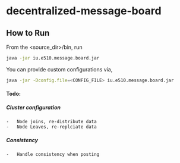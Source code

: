 # decentralized-message-board

## How to Run
From the <source_dir>/bin, run
```bash
java -jar iu.e510.message.board.jar
```

You can provide custom configurations via,
```bash
java -jar -Dconfig.file=<CONFIG_FILE> iu.e510.message.board.jar
```

#### Todo:
##### Cluster configuration
    -   Node joins, re-distribute data
    -   Node Leaves, re-replciate data
    
##### Consistency
    -   Handle consistency when posting